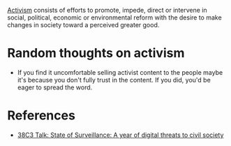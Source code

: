 [Activism](https://en.wikipedia.org/wiki/Activism) consists of efforts to promote, impede, direct or intervene in social, political, economic or environmental reform with the desire to make changes in society toward a perceived greater good. 

# Random thoughts on activism

- If you find it uncomfortable selling activist content to the people maybe it's because you don't fully trust in the content. If you did, you'd be eager to spread the word.

# References

- [38C3 Talk: State of Surveillance: A year of digital threats to civil society](https://media.ccc.de/v/38c3-state-of-surveillance-a-year-of-digital-threats-to-civil-society)
